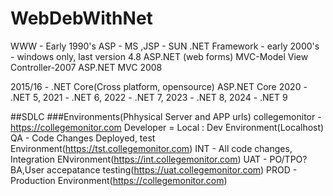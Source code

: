 # WebDebWithNet
WWW - Early 1990's
ASP - MS ,JSP - SUN
.NET Framework - early 2000's - windows only, last version 4.8
ASP.NET (web forms)
MVC-Model View Controller-2007
ASP.NET  MVC 2008

2015/16 - .NET Core(Cross platform, opensource)
ASP.NET Core
2020 - .NET 5, 2021 - .NET 6, 2022 - .NET 7, 2023 - .NET 8, 2024 - .NET 9


##SDLC
###Environments(Phhysical Server and APP urls)
collegemonitor - https://collegemonitor.com
Developer = Local : Dev Environment(Localhost)
QA - Code Changes Deployed, test Environment(https://tst.collegemonitor.com)
INT - All code changes, Integration ENvironment(https://int.collegemonitor.com)
UAT - PO/TPO?BA,User accepatance testing(https://uat.collegemonitor.com)
PROD - Production Environment(https://collegemonitor.com)